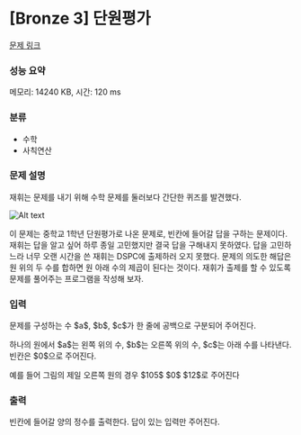 # [Bronze 3] 단원평가

[문제 링크](https://www.acmicpc.net/problem/31798) 

### 성능 요약

메모리: 14240 KB, 시간: 120 ms

### 분류

* 수학
* 사칙연산

### 문제 설명

<p>재휘는 문제를 내기 위해 수학 문제를 둘러보다 간단한 퀴즈를 발견했다.</p>

![Alt text](./pic.avif)

<p>이 문제는 중학교 1학년 단원평가로 나온 문제로, 빈칸에 들어갈 답을 구하는 문제이다. 재휘는 답을 알고 싶어 하루 종일 고민했지만 결국 답을 구해내지 못하였다. 답을 고민하느라 너무 오랜 시간을 쓴 재휘는 DSPC에 출제하러 오지 못했다. 문제의 의도한 해답은 원 위의 두 수를 합하면 원 아래 수의 제곱이 된다는 것이다. 재휘가 출제를 할 수 있도록 문제를 풀어주는 프로그램을 작성해 보자.</p>

### 입력 

<p>문제를 구성하는 수 
$a$, 
$b$, 
$c$가 한 줄에 공백으로 구분되어 주어진다.</p>

<p>하나의 원에서 
$a$는 왼쪽 위의 수, 
$b$는 오른쪽 위의 수, 
$c$는 아래 수를 나타낸다. 빈칸은 
$0$으로 주어진다.</p>

<p>예를 들어 그림의 제일 오른쪽 원의 경우 
$105$ 
$0$ 
$12$로 주어진다</p>

### 출력 

<p>빈칸에 들어갈 양의 정수를 출력한다. 답이 있는 입력만 주어진다.</p>